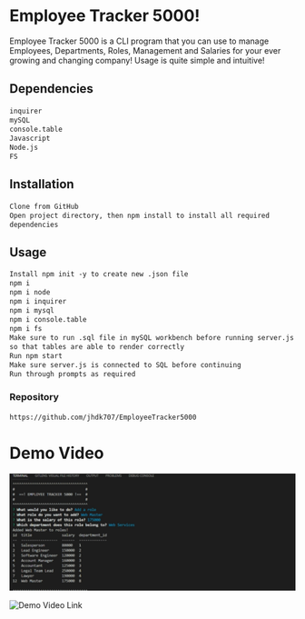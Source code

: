 # Employee Tracker 5000!

Employee Tracker 5000 is a CLI program that you can use to manage Employees, Departments, Roles, Management and Salaries for your ever growing and changing company! Usage is quite simple and intuitive!

## Dependencies

    inquirer
    mySQL
    console.table
    Javascript
    Node.js
    FS

## Installation

    Clone from GitHub
    Open project directory, then npm install to install all required dependencies

## Usage

    Install npm init -y to create new .json file
    npm i
    npm i node
    npm i inquirer
    npm i mysql
    npm i console.table
    npm i fs
    Make sure to run .sql file in mySQL workbench before running server.js so that tables are able to render correctly
    Run npm start
    Make sure server.js is connected to SQL before continuing
    Run through prompts as required

### Repository

    https://github.com/jhdk707/EmployeeTracker5000

# Demo Video

![Demo Video Screen Cap](images\VideoDemoScreenCap030923.png)

![Demo Video Link](https://drive.google.com/file/d/19IVBJNb9zyHPnTN7BWms1mTpZqmoVhZ9/view)
